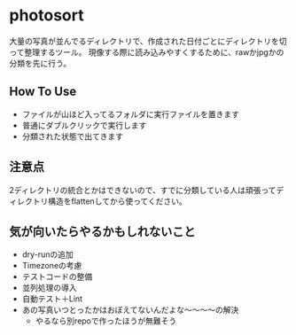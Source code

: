 # photosort

大量の写真が並んでるディレクトリで、作成された日付ごとにディレクトリを切って整理するツール。
現像する際に読み込みやすくするために、rawかjpgかの分類を先に行う。

## How To Use
- ファイルが山ほど入ってるフォルダに実行ファイルを置きます
- 普通にダブルクリックで実行します
- 分類された状態で出てきます

## 注意点
2ディレクトリの統合とかはできないので、すでに分類している人は頑張ってディレクトリ構造をflattenしてから使ってください。

## 気が向いたらやるかもしれないこと
- dry-runの追加
- Timezoneの考慮
- テストコードの整備
- 並列処理の導入
- 自動テスト＋Lint
- あの写真いつとったかはおぼえてないんだよな〜〜〜〜の解決
  - やるなら別repoで作ったほうが無難そう
